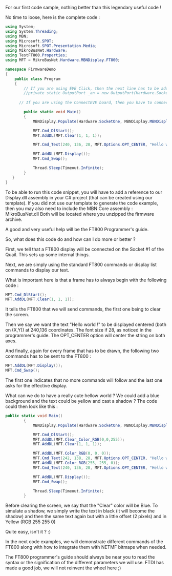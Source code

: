 For our first code sample, nothing better than this legendary useful code !

No time to loose, here is the complete code :
```csharp
using System;
using System.Threading;
using MBN;
using Microsoft.SPOT;
using Microsoft.SPOT.Presentation.Media;
using MikroBusNet.Hardware;
using TestFT800.Properties;
using MFT = MikroBusNet.Hardware.MBNDisplay.FT800;

namespace FirmwareDemo
{
    public class Program
    {
        // If you are using EVE Click, then the next line has to be added, using the correct socket of course
        //private static OutputPort _an = new OutputPort(Hardware.SocketFour.An,false);
     
      // If you are using the ConnectEVE board, then you have to connect its PD# pin to the socket RST pin.

        public static void Main()
        {
            MBNDisplay.Populate(Hardware.SocketOne, MBNDisplay.MBNDisplayTypes.FT800Q);

            MFT.Cmd_DlStart();
            MFT.AddDL(MFT.Clear(1, 1, 1));

            MFT.Cmd_Text(240, 136, 28, MFT.Options.OPT_CENTER, "Hello world !");

            MFT.AddDL(MFT.Display());
            MFT.Cmd_Swap();

            Thread.Sleep(Timeout.Infinite);
        }
   }
}
```

To be able to run this code snippet, you will have to add a reference to our Display.dll assembly in your C# project (that can be created using our template). If you did not use our template to generate the code example, then you may also need to include the MBN Core assembly : MikroBusNet.dll
Both will be located where you unzipped the firmware archive.

A good and very useful help will be the FT800 Programmer's guide.


So, what does this code do and how can I do more or better ?

First, we tell that a FT800 display will be connected on the Socket #1 of the Quail. This sets up some internal things.


Next, we are simply using the standard FT800 commands or display list commands to display our text.


What is important here is that a frame has to always begin with the following code :

```csharp
MFT.Cmd_DlStart();
MFT.AddDL(MFT.Clear(1, 1, 1));
```

It tells the FT800 that we will send commands, the first one being to clear the screen.

Then we say we want the text "Hello world !" to be displayed centered (both on (X,Y)) at 240,136 coordinates. The font size if 28, as noticed in the programmer's guide.
The OPT_CENTER option will center the string on both axes.

And finally, again for every frame that has to be drawn, the following two commands has to be sent to the FT800 :

```csharp
MFT.AddDL(MFT.Display());
MFT.Cmd_Swap();
```

The first one indicates that no more commands will follow and the last one asks for the effective display.

What can we do to have a really cute hellow world ? We could add a blue background and the text could be yellow and cast a shadow ?
The code could then look like this :

```csharp
public static void Main()
        {
            MBNDisplay.Populate(Hardware.SocketOne, MBNDisplay.MBNDisplayTypes.FT800Q);

            MFT.Cmd_DlStart();
            MFT.AddDL(MFT.Clear_Color_RGB(0,0,255));
            MFT.AddDL(MFT.Clear(1, 1, 1));

            MFT.AddDL(MFT.Color_RGB(0, 0, 0));
            MFT.Cmd_Text(242, 138, 28, MFT.Options.OPT_CENTER, "Hello world !");
            MFT.AddDL(MFT.Color_RGB(255, 255, 0));
            MFT.Cmd_Text(240, 136, 28, MFT.Options.OPT_CENTER, "Hello world !");

            MFT.AddDL(MFT.Display());
            MFT.Cmd_Swap();

            Thread.Sleep(Timeout.Infinite);
        }
```

Before clearing the screen, we say that the "Clear" color will be Blue.
To simulate a shadow, we simply write the text in black (it will become the shadow) and then the same text again but with a little offset (2 pixels) and in Yellow (RGB 255 255 0)

Quite easy, isn't it ? :)


In the next code examples, we will demonstrate different commands of the FT800 along with how to integrate them with NETMF bitmaps when needed.

The FT800 programmer's guide should always be near you to read the syntax or the signification of the different parameters we will use. FTDI has made a good job, we will not reinvent the wheel here ;)